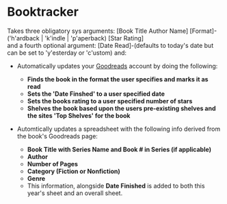 # Booktracker
Takes three obligatory sys arguments: [Book Title Author Name] [Format]-('h'ardback | 'k'indle | 'p'aperback) [Star Rating]  
and a fourth optional argument: [Date Read]-(defaults to today's date but can be set to 'y'esterday or 'c'ustom) and:

  * Automatically updates your [Goodreads](https://www.goodreads.com/) account by doing the following:  

    * **Finds the book in the format the user specifies and marks it as read**  
    * **Sets the 'Date Finshed' to a user specified date**  
    * **Sets the books rating to a user specified number of stars**  
    * **Shelves the book based upon the users pre-existing shelves and the sites 'Top Shelves' for the book**  

  * Automtically updates a spreadsheet with the following info derived from the book's Goodreads page:

    * **Book Title with Series Name and Book # in Series (if applicable)**  
    * **Author**  
    * **Number of Pages**  
    * **Category (Fiction or Nonfiction)**  
    * **Genre**  
    * This information, alongside **Date Finished** is added to both this year's sheet and an overall sheet.

